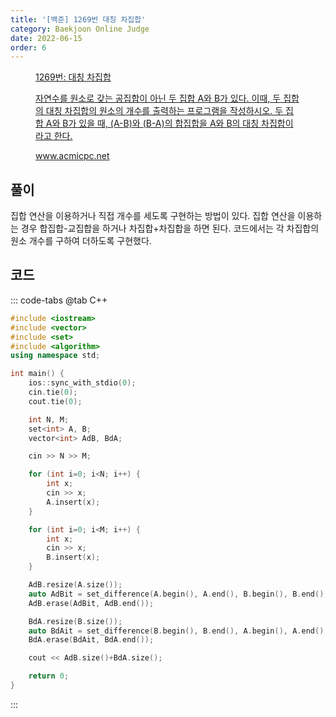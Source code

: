 ```yaml
---
title: '[백준] 1269번 대칭 차집합'
category: Baekjoon Online Judge
date: 2022-06-15
order: 6
---
```


<figure class="opengraph"><a href="https://www.acmicpc.net/problem/1269" data-source-url="https://www.acmicpc.net/problem/1269">
<div class="og-image" style="background-image: url('https://drive.google.com/uc?export=view&id=1nCax5mgwtYA82T46I_ntU1afsBBNkrLr');"></div>
<div class="og-text">
<p class="og-title">1269번: 대칭 차집합</p>
<p class="og-desc">자연수를 원소로 갖는 공집합이 아닌 두 집합 A와 B가 있다. 이때, 두 집합의 대칭 차집합의 원소의 개수를 출력하는 프로그램을 작성하시오. 두 집합 A와 B가 있을 때, (A-B)와 (B-A)의 합집합을 A와 B의 대칭 차집합이라고 한다.</p>
<p class="og-host">www.acmicpc.net</p></div></a></figure>

## 풀이
집합 연산을 이용하거나 직접 개수를 세도록 구현하는 방법이 있다. 집합 연산을 이용하는 경우 합집합-교집합을 하거나 차집합+차집합을 하면 된다. 코드에서는 각 차집합의 원소 개수를 구하여 더하도록 구현했다.

## 코드
::: code-tabs
@tab C++
```cpp
#include <iostream>
#include <vector>
#include <set>
#include <algorithm>
using namespace std;

int main() {
    ios::sync_with_stdio(0);
    cin.tie(0);
    cout.tie(0);

    int N, M;
    set<int> A, B;
    vector<int> AdB, BdA;

    cin >> N >> M;

    for (int i=0; i<N; i++) {
        int x;
        cin >> x;
        A.insert(x);
    }

    for (int i=0; i<M; i++) {
        int x;
        cin >> x;
        B.insert(x);
    }

    AdB.resize(A.size());
    auto AdBit = set_difference(A.begin(), A.end(), B.begin(), B.end(), AdB.begin());
    AdB.erase(AdBit, AdB.end());

    BdA.resize(B.size());
    auto BdAit = set_difference(B.begin(), B.end(), A.begin(), A.end(), BdA.begin());
    BdA.erase(BdAit, BdA.end());

    cout << AdB.size()+BdA.size();

    return 0;
}
```
:::
